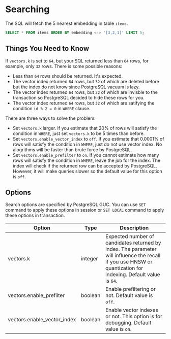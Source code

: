 # Searching

The SQL will fetch the $5$ nearest embedding in table `items`.

```sql
SELECT * FROM items ORDER BY embedding <-> '[3,2,1]' LIMIT 5;
```

## Things You Need to Know

If `vectors.k` is set to `64`, but your SQL returned less than `64` rows, for example, only `32` rows. There is some possible reasons:

* Less than `64` rows should be returned. It's expected.
* The vector index returned `64` rows, but `32` of which are deleted before but the index do not know since PostgreSQL vacuum is lazy.
* The vector index returned `64` rows, but `32` of which are invisble to the transaction so PostgreSQL decided to hide these rows for you.
* The vector index returned `64` rows, but `32` of which are satifying the condition `id % 2 = 0` in `WHERE` clause.

There are three ways to solve the problem:

* Set `vectors.k` larger. If you estimate that 20% of rows will satisfy the condition in `WHERE`, just set `vectors.k` to be 5 times than before.
* Set `vectors.enable_vector_index` to `off`. If you estimate that 0.0001% of rows will satisfy the condition in `WHERE`, just do not use vector index. No alogrithms will be faster than brute force by PostgreSQL.
* Set `vectors.enable_prefilter` to `on`. If you cannot estimate how many rows will satisfy the condition in `WHERE`, leave the job for the index. The index will check if the returned row can be accepted by PostgreSQL. However, it will make queries slower so the default value for this option is `off`.

## Options

Search options are specified by PostgreSQL GUC. You can use `SET` command to apply these options in session or `SET LOCAL` command to apply these options in transaction.

| Option                      | Type    | Description                                                                                                                                                   |
| --------------------------- | ------- | ------------------------------------------------------------------------------------------------------------------------------------------------------------- |
| vectors.k                   | integer | Expected number of candidates returned by index. The parameter will influence the recall if you use HNSW or quantization for indexing. Default value is `64`. |
| vectors.enable_prefilter    | boolean | Enable prefiltering or not. Default value is `off`.                                                                                                           |
| vectors.enable_vector_index | boolean | Enable vector indexes or not. This option is for debugging. Default value is `on`.                                                                            |

